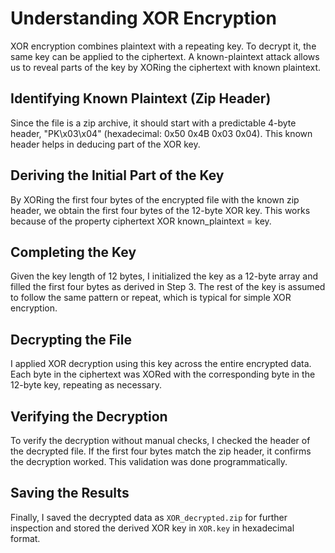 # Understanding XOR Encryption

XOR encryption combines plaintext with a repeating key. To decrypt it, the same key can be applied to the ciphertext. A known-plaintext attack allows us to reveal parts of the key by XORing the ciphertext with known plaintext.

## Identifying Known Plaintext (Zip Header)

Since the file is a zip archive, it should start with a predictable 4-byte header, "PK\x03\x04" (hexadecimal: 0x50 0x4B 0x03 0x04). This known header helps in deducing part of the XOR key.

## Deriving the Initial Part of the Key

By XORing the first four bytes of the encrypted file with the known zip header, we obtain the first four bytes of the 12-byte XOR key. This works because of the property ciphertext XOR known_plaintext = key.

## Completing the Key

Given the key length of 12 bytes, I initialized the key as a 12-byte array and filled the first four bytes as derived in Step 3. The rest of the key is assumed to follow the same pattern or repeat, which is typical for simple XOR encryption.

## Decrypting the File

I applied XOR decryption using this key across the entire encrypted data. Each byte in the ciphertext was XORed with the corresponding byte in the 12-byte key, repeating as necessary.

## Verifying the Decryption

To verify the decryption without manual checks, I checked the header of the decrypted file. If the first four bytes match the zip header, it confirms the decryption worked. This validation was done programmatically.

## Saving the Results

Finally, I saved the decrypted data as `XOR_decrypted.zip` for further inspection and stored the derived XOR key in `XOR.key` in hexadecimal format.
